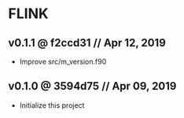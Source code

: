 # FLINK

## v0.1.1 @ f2ccd31 // Apr 12, 2019

* Improve src/m_version.f90

## v0.1.0 @ 3594d75 // Apr 09, 2019

* Initialize this project
